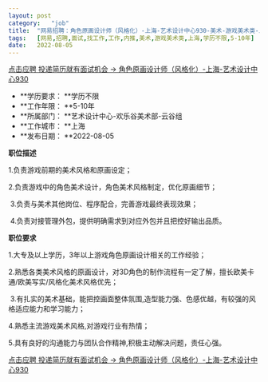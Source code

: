 ```yaml
---
layout:	post
category:	"job"
title:	"网易招聘：角色原画设计师（风格化）-上海-艺术设计中心930-美术-游戏美术类-上海学历不限5-10年"
tags:	[网易,招聘,面试,找工作,工作,内推,美术,游戏美术类,上海,学历不限,5-10年]
date:	2022-08-05
---
```


[点击应聘 投递简历就有面试机会 ->  角色原画设计师（风格化）-上海-艺术设计中心930](http://mobile.bole.netease.com/bole/boleDetail?id=41976&employeeId=346f03c3cda5f04c&key=all)



- **学历要求： **学历不限
- **工作年限： **5-10年
- **所属部门： **艺术设计中心-欢乐谷美术部-云谷组
- **工作城市： **上海
- **发布日期： **2022-08-05



**职位描述**

1.负责游戏前期的美术风格和原画设定； 

2.负责游戏中的角色美术设计，角色美术风格制定，优化原画细节；

 3.负责与美术其他岗位、程序配合，完善游戏最终表现效果；

 4.负责对接管理外包，提供明确需求到对应外包并且把控好输出品质。



**职位要求**

1.大专及以上学历，3年以上游戏角色原画设计相关的工作经验； 

2.熟悉各类美术风格的原画设计，对3D角色的制作流程有一定了解，擅长欧美卡通/欧美写实/风格化美术风格优先；

 3.有扎实的美术基础，能把控画面整体氛围,造型能力强、色感优越，有较强的风格适应能力和学习能力；

4.熟悉主流游戏美术风格,对游戏行业有热情； 

5.具有良好的沟通能力与团队合作精神,积极主动解决问题，责任心强。



[点击应聘 投递简历就有面试机会 ->  角色原画设计师（风格化）-上海-艺术设计中心930](http://mobile.bole.netease.com/bole/boleDetail?id=41976&employeeId=346f03c3cda5f04c&key=all)